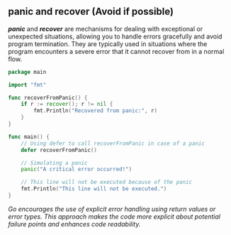 ## panic and recover (Avoid if possible)

***panic*** and ***recover*** are mechanisms for dealing with exceptional or unexpected situations, allowing you to handle errors gracefully and avoid program termination. They are typically used in situations where the program encounters a severe error that it cannot recover from in a normal flow.

```go
package main

import "fmt"

func recoverFromPanic() {
    if r := recover(); r != nil {
        fmt.Println("Recovered from panic:", r)
    }
}

func main() {
    // Using defer to call recoverFromPanic in case of a panic
    defer recoverFromPanic()

    // Simulating a panic
    panic("A critical error occurred!")

    // This line will not be executed because of the panic
    fmt.Println("This line will not be executed.")
}
```

*Go encourages the use of explicit error handling using return values or error types. This approach makes the code more explicit about potential failure points and enhances code readability.*
